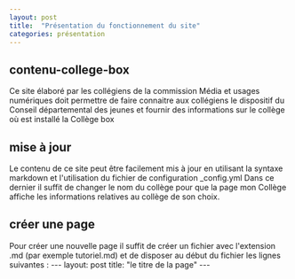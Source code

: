 ```yaml
---
layout: post
title:  "Présentation du fonctionnement du site"
categories: présentation
---
```


## contenu-college-box

Ce site élaboré par les collégiens de la commission Média et usages numériques doit permettre de faire connaitre aux collégiens le dispositif du Conseil départemental des jeunes et fournir des informations sur le collège où est installé la Collège box

## mise à jour

Le contenu de ce site peut être facilement mis à jour en utilisant la syntaxe markdown et l'utilisation du fichier de configuration _config.yml
Dans ce dernier il suffit de changer le nom du collège pour que la page mon Collège affiche les informations relatives au collège de son choix.

## créer une page

Pour créer une nouvelle page il suffit de créer un fichier avec l'extension .md (par exemple tutoriel.md) et de disposer au début du fichier les lignes suivantes :
    ---
    layout: post
    title:  "le titre de la page"
    ---